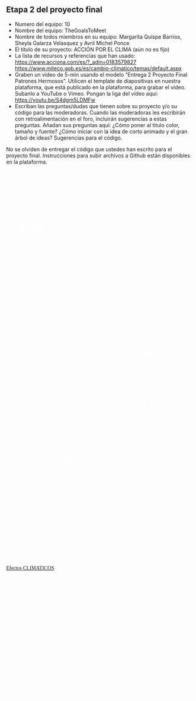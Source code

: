 ## Etapa 2 del proyecto final

- Numero del equipo: 10
- Nombre del equipo: TheGoalsToMeet
- Nombre de todos miembros en su equipo:  Margarita Quispe Barrios, Sheyla Galarza Velasquez y Avril Michel Ponce
- El título de su proyecto: ACCIÓN POR EL CLIMA (aún no es fijo)
- La lista de recursos y referencias que han usado:  https://www.acciona.com/es/?_adin=0183579827  https://www.miteco.gob.es/es/cambio-climatico/temas/default.aspx
- Graben un video de 5-min usando el modelo “Entrega 2 Proyecto Final Patrones Hermosos”. Utilicen el template de diapositivas en nuestra plataforma, que está publicado en la plataforma, para grabar el video. Subanlo a YouTube o Vimeo. Pongan la liga del vídeo aquí: https://youtu.be/S4dgm5LDMFw
- Escriban las preguntas/dudas que tienen sobre su proyecto y/o su código para las moderadoras. Cuando las moderadoras les escribirán con retroalimentación en el foro, incluirán sugerencias a estas preguntas. Añadan sus preguntas aquí: ¿Cómo poner al titulo color, tamaño y fuente?   ¿Cómo iniciar con la idea de corto animado y el gran árbol de ideas?  Sugerencias para el código.

No se olviden de entregar el código que ustedes han escrito para el proyecto final. Instrucciones para subir archivos a Github están disponibles en la plataforma.
<html>

</head>
<body>
<font color="White" face = "Verdana">

    </h1>
     <h1 title=" center "> <i> ACCIÓN POR EL CLIMA </i>
    </h1>


    <body style = "background-color: lightsteelblue;">
    </body>
    <!DOCTYPE html>
<html lang="es">
    <head>
        <link href="styles/patrones-hermosos.css" rel="stylesheet" type="text/css">
        <meta charset="ute-8">
    
        <meta name="description" content="Esta es mi primera pagina web">  
        <meta name="autor" content="aVI">
        <meta NAME="keywords" content="Mimprimera pagina, Mi primer titulo, pagina web">
        <meta >
    </head>

        <header>
       
     </header>
<nav>
      

        <section>
            <article>
             <hgroup>
                <h1>Titulo del primer Articulo</h1>
                <h2>¿QUE ES CAMBIO CLIMÁTICO ?</h2>
                    
               
             </hgroup>   
              
              <time datetime="12-10-2018">Publicado 12-10-2018</time>
              
                <p> </p>
                  
              <footer>
                 <p>Se llama cambio climático a la variación global del clima de la Tierra. Es debido a causas naturales y también a la acción del hombre y se producen a muy diversas escalas de tiempo y sobre todos los parámetros climáticos: temperatura, precipitaciones, nubosidad, etc. El término "efecto de invernadero" se refiere es la retención del calor del Sol en la atmósfera de la Tierra por parte de una capa de gases en la atmósfera. Sin ellos la vida tal como la conocemos no sería posible, ya que el planeta sería demasiado frío.  Entre estos gases se encuentran el dióxido de carbono, el óxido nitroso y el metano, que son liberados por la industria, la agricultura y la combustión de combustibles fósiles.  El mundo industrializado ha conseguido que la concentración de estos gases haya aumentado un 30% desde el siglo pasado, cuando, sin la actuación humana, la naturaleza se encargaba de equilibrar las emisiones.
                     
                 </p> 
              </footer>
            </article>
            <article>
                <hgroup>
                    <h1>titulo del segundo articulo</h1>
                    <h2>CAUSAS DEL CAMBIO CLIMATICO </h2>
                </hgroup>
             
             <time datetime="12-10-2018"
             <p>El problema está cuando las actividades del ser humano aumentan la emisión de gases de efecto invernadero a la atmósfera y ésta retiene más calor del necesario, provocando que la temperatura media del planeta aumente y se produzca lo que popularmente llamamos calentamiento global.</p>
             
       <ul>
        <li>Transporte contaminante</li>
        <li>Edificios que necesitan rehabilitación energética</li>
        <li>La industria como causa del cambio climático</li>
        <li> Generación excesiva de residuos</li>
        <li> Agricultura y ganadería: sistema alimentario no sostenible</li>
        <li>. Derroche de energía</li>
        <li> Deforestación</li>
    </ul>
</nav>
<a href="HOLAAA.html">Efectos CLIMATICOS</a>
            
             <footer>
                 <p>Comentarios (10)</p>
             </footer>
             <a href="Untitled-1.html">Accion En Favor Del Clima</a>
            </article>

        </section>
        <aside>
            <blockquote cite="http://fastweb.com">
               Mensaje 1
            </blockquote>

            <blockquote cite="http://facebook.com/fastweb">
                Mensaje 2

            </blockquote>
        </aside>
        <footer>
         Derchos Reservados 2010-2018   
        </footer>
    </body>
      
(No pude subir el archivo)
